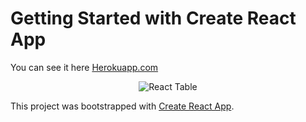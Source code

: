 # Getting Started with Create React App

You can see it here [Herokuapp.com](https://person-table.herokuapp.com/)
<div align='center'>
  <img src='http://rybakovcorp.ru/gif/ReactVideo2.gif' alt='React Table'>
</div>


This project was bootstrapped with [Create React App](https://github.com/facebook/create-react-app).




